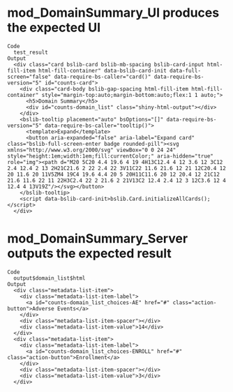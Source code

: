 # mod_DomainSummary_UI produces the expected UI

    Code
      test_result
    Output
      <div class="card bslib-card bslib-mb-spacing bslib-card-input html-fill-item html-fill-container" data-bslib-card-init data-full-screen="false" data-require-bs-caller="card()" data-require-bs-version="5" id="counts-card">
        <div class="card-body bslib-gap-spacing html-fill-item html-fill-container" style="margin-top:auto;margin-bottom:auto;flex:1 1 auto;">
          <h5>Domain Summary</h5>
          <div id="counts-domain_list" class="shiny-html-output"></div>
        </div>
        <bslib-tooltip placement="auto" bsOptions="[]" data-require-bs-version="5" data-require-bs-caller="tooltip()">
          <template>Expand</template>
          <button aria-expanded="false" aria-label="Expand card" class="bslib-full-screen-enter badge rounded-pill"><svg xmlns="http://www.w3.org/2000/svg" viewBox="0 0 24 24" style="height:1em;width:1em;fill:currentColor;" aria-hidden="true" role="img"><path d="M20 5C20 4.4 19.6 4 19 4H13C12.4 4 12 3.6 12 3C12 2.4 12.4 2 13 2H21C21.6 2 22 2.4 22 3V11C22 11.6 21.6 12 21 12C20.4 12 20 11.6 20 11V5ZM4 19C4 19.6 4.4 20 5 20H11C11.6 20 12 20.4 12 21C12 21.6 11.6 22 11 22H3C2.4 22 2 21.6 2 21V13C2 12.4 2.4 12 3 12C3.6 12 4 12.4 4 13V19Z"/></svg></button>
        </bslib-tooltip>
        <script data-bslib-card-init>bslib.Card.initializeAllCards();</script>
      </div>

# mod_DomainSummary_Server outputs the expected result

    Code
      output$domain_list$html
    Output
      <div class="metadata-list-item">
        <div class="metadata-list-item-label">
          <a id="counts-domain_list_choices-AE" href="#" class="action-button">Adverse Events</a>
        </div>
        <div class="metadata-list-item-spacer"></div>
        <div class="metadata-list-item-value">14</div>
      </div>
      <div class="metadata-list-item">
        <div class="metadata-list-item-label">
          <a id="counts-domain_list_choices-ENROLL" href="#" class="action-button">Enrollment</a>
        </div>
        <div class="metadata-list-item-spacer"></div>
        <div class="metadata-list-item-value">3</div>
      </div>

